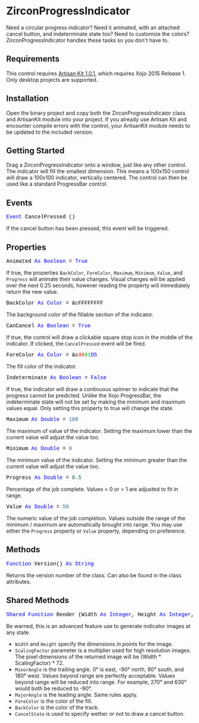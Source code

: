 # ZirconProgressIndicator

Need a circular progress indicator? Need it animated, with an attached cancel button, and indeterminate state too? Need to customize the colors? ZirconProgressIndicator handles these tasks so you don't have to.

## Requirements

This control requires [Artisan Kit 1.0.1](https://github.com/thommcgrath/ArtisanKit/releases/tag/1.0.1), which requires Xojo 2015 Release 1. Only desktop projects are supported.

## Installation

Open the binary project and copy both the ZirconProgressIndicator class and ArtisanKit module into your project. If you already use Artisan Kit and encounter compile errors with the control, your ArtisanKit module needs to be updated to the included version.

## Getting Started

Drag a ZirconProgressIndicator onto a window, just like any other control. The indicator will fill the smallest dimension. This means a 100x150 control will draw a 100x100 indicator, vertically centered. The control can then be used like a standard ProgressBar control.

## Events

<pre id="event.cancelpressed"><span style="font-family: 'source-code-pro', 'menlo', 'courier', monospace; color: #000000;"><span style="color: #0000FF;">Event</span> CancelPressed ()</span></pre>
If the cancel button has been pressed, this event will be triggered.

## Properties

<pre id="property.animated"><span style="font-family: 'source-code-pro', 'menlo', 'courier', monospace; color: #000000;">Animated <span style="color: #0000FF;">As</span> <span style="color: #0000FF;">Boolean</span> = <span style="color: #0000FF;">True</span></span></pre>
If true, the properties `BackColor`, `ForeColor`, `Maximum`, `Minimum`, `Value`, and `Progress` will animate their value changes. Visual changes will be applied over the next 0.25 seconds, however reading the property will immediately return the new value.

<pre id="property.backcolor"><span style="font-family: 'source-code-pro', 'menlo', 'courier', monospace; color: #000000;">BackColor <span style="color: #0000FF;">As</span> <span style="color: #0000FF;">Color</span> = &amp;cFFFFFFFF</span></pre>
The background color of the fillable section of the indicator.

<pre id="property.cancancel"><span style="font-family: 'source-code-pro', 'menlo', 'courier', monospace; color: #000000;">CanCancel <span style="color: #0000FF;">As</span> <span style="color: #0000FF;">Boolean</span> = <span style="color: #0000FF;">True</span></span></pre>
If true, the control will draw a clickable square stop icon in the middle of the indicator. If clicked, the `CancelPressed` event will be fired.

<pre id="property.forecolor"><span style="font-family: 'source-code-pro', 'menlo', 'courier', monospace; color: #000000;">ForeColor <span style="color: #0000FF;">As</span> <span style="color: #0000FF;">Color</span> = &amp;c<span style="color: #FF0000;">4A</span><span style="color: #00BB00;">91</span><span style="color: #0000FF;">D5</span></span></pre>
The fill color of the indicator.

<pre id="property.indeterminate"><span style="font-family: 'source-code-pro', 'menlo', 'courier', monospace; color: #000000;">Indeterminate <span style="color: #0000FF;">As</span> <span style="color: #0000FF;">Boolean</span> = <span style="color: #0000FF;">False</span></span></pre>
If true, the indicator will draw a continuous spinner to indicate that the progress cannot be predicted. Unlike the Xojo ProgressBar, the indeterminate state will not be set by making the minimum and maximum values equal. Only setting this property to true will change the state.

<pre id"property.maximum"><span style="font-family: 'source-code-pro', 'menlo', 'courier', monospace; color: #000000;">Maximum <span style="color: #0000FF;">As</span> <span style="color: #0000FF;">Double</span> = <span style="color: #336698;">100</span></span></pre>
The maximum of value of the indicator. Setting the maximum lower than the current value will adjust the value too.

<pre id="property.minimum"><span style="font-family: 'source-code-pro', 'menlo', 'courier', monospace; color: #000000;">Minimum <span style="color: #0000FF;">As</span> <span style="color: #0000FF;">Double</span> = <span style="color: #336698;">0</span></span></pre>
The minimum value of the indicator. Setting the minimum greater than the current value will adjust the value too.

<pre id="property.progress"><span style="font-family: 'source-code-pro', 'menlo', 'courier', monospace; color: #000000;">Progress <span style="color: #0000FF;">As</span> <span style="color: #0000FF;">Double</span> = <span style="color: #006633;">0.5</span></span></pre>
Percentage of the job complete. Values < 0 or > 1 are adjusted to fit in range.

<pre id="property.value"><span style="font-family: 'source-code-pro', 'menlo', 'courier', monospace; color: #000000;">Value <span style="color: #0000FF;">As</span> <span style="color: #0000FF;">Double</span> = <span style="color: #336698;">50</span></span></pre>
The numeric value of the job completion. Values outside the range of the minimum / maximum are automatically brought into range. You may use either the `Progress` property or `Value` property, depending on preference.

## Methods

<pre id="method.version"><span style="font-family: 'source-code-pro', 'menlo', 'courier', monospace; color: #000000;"><span style="color: #0000FF;">Function</span> Version() <span style="color: #0000FF;">As</span> <span style="color: #0000FF;">String</span></span></pre>
Returns the version number of the class. Can also be found in the class attributes.

## Shared Methods

<pre id="method.render"><span style="font-family: 'source-code-pro', 'menlo', 'courier', monospace; color: #000000;"><span style="color: #0000FF;">Shared</span> <span style="color: #0000FF;">Function</span> Render (Width <span style="color: #0000FF;">As</span> <span style="color: #0000FF;">Integer</span>, Height <span style="color: #0000FF;">As</span> <span style="color: #0000FF;">Integer</span>, ScalingFactor <span style="color: #0000FF;">As</span> <span style="color: #0000FF;">Double</span>, MinorAngle <span style="color: #0000FF;">As</span> <span style="color: #0000FF;">Double</span>, MajorAngle <span style="color: #0000FF;">As</span> <span style="color: #0000FF;">Double</span>, ForeColor <span style="color: #0000FF;">As</span> <span style="color: #0000FF;">Color</span>, BackColor <span style="color: #0000FF;">As</span> <span style="color: #0000FF;">Color</span>, CancelState <span style="color: #0000FF;">As</span> ZirconProgressIndicator.CancelStates) <span style="color: #0000FF;">As</span> Picture</span></pre>
Be warned, this is an advanced feature use to generate indicator images at any state.

- `Width` and `Height` specify the dimensions _in points_ for the image.
- `ScalingFactor` parameter is a multiplier used for high resolution images. The pixel dimensions of the returned image will be (Width * ScalingFactor) * 72.
- `MinorAngle` is the trailing angle. 0° is east, -90° north, 90° south, and 180° west. Values beyond range are perfectly acceptable. Values beyond range will be reduced into range. For example, 270° and 630° would both be reduced to -90°.
- `MajorAngle` is the leading angle. Same rules apply.
- `ForeColor` is the color of the fill.
- `BackColor` is the color of the track.
- `CancelState` is used to specify wether or not to draw a cancel button.